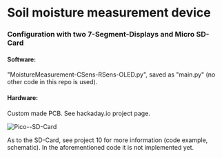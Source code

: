 # Soil moisture measurement device

### Configuration with two 7-Segment-Displays and Micro SD-Card

#### Software: 

"MoistureMeasurement-CSens-RSens-OLED.py", saved as "main.py" (no other code in this repo is used). 

#### Hardware: 

Custom made PCB. See hackaday.io project page.

![Pico--SD-Card](https://github.com/Florian-Wilhelm/Raspberry-Pi/assets/77980708/10ef905c-a06a-4749-8ee7-7e512b166b9d)

As to the SD-Card, see project 10 for more information (code example, schematic). In the aforementioned code it is not implemented yet.
